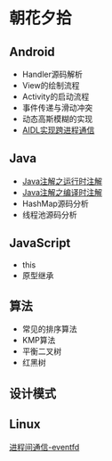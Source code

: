 # 朝花夕拾

## Android

- Handler源码解析
- View的绘制流程
- Activity的启动流程
- 事件传递与滑动冲突
- 动态高斯模糊的实现
- [AIDL实现跨进程通信](./Android/aidl.md)

## Java

- [Java注解之运行时注解](./Java/Java_Annotation-1.md)
- [Java注解之编译时注解](./Java/Java_Annotation-2.md)
- HashMap源码分析
- 线程池源码分析

## JavaScript

- this
- 原型继承

## 算法

- 常见的排序算法
- KMP算法
- 平衡二叉树
- 红黑树

## 设计模式

## Linux

[进程间通信-eventfd](./Linux/eventfd.md)
